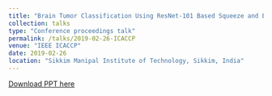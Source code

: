 ```yaml
---
title: "Brain Tumor Classification Using ResNet-101 Based Squeeze and Excitation Deep Neural Network"
collection: talks
type: "Conference proceedings talk"
permalink: /talks/2019-02-26-ICACCP
venue: "IEEE ICACCP"
date: 2019-02-26
location: "Sikkim Manipal Institute of Technology, Sikkim, India"
---
```


[Download PPT here](/files/ICACCP_brain_tumor.pdf)
